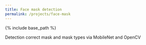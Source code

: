 ```yaml
---
title: Face mask detection
permalink: /projects/face-mask
---
```


{% include base_path %}

Detection correct mask and mask types via MobileNet and OpenCV

